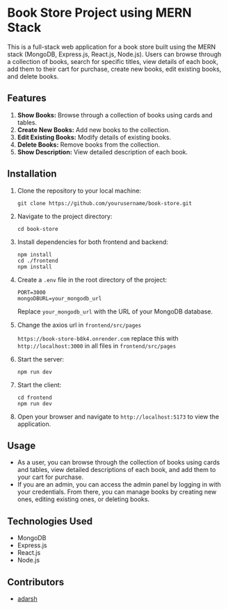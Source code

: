 # Book Store Project using MERN Stack

This is a full-stack web application for a book store built using the MERN stack (MongoDB, Express.js, React.js, Node.js). Users can browse through a collection of books, search for specific titles, view details of each book, add them to their cart for purchase, create new books, edit existing books, and delete books.

## Features
1. **Show Books:** Browse through a collection of books using cards and tables.
2. **Create New Books:** Add new books to the collection.
3. **Edit Existing Books:** Modify details of existing books.
4. **Delete Books:** Remove books from the collection.
5. **Show Description:** View detailed description of each book.

## Installation
1. Clone the repository to your local machine:
    ```
    git clone https://github.com/yourusername/book-store.git
    ```

2. Navigate to the project directory:
    ```
    cd book-store
    ```

3. Install dependencies for both frontend and backend:
    ```
    npm install
    cd ./frontend
    npm install
    ```

4. Create a `.env` file in the root directory of the project:

    ```
    PORT=3000
    mongoDBURL=your_mongodb_url
    ```

    Replace `your_mongodb_url` with the URL of your MongoDB database.

5. Change the axios url in `frontend/src/pages`
    
    ```https://book-store-b8k4.onrender.com``` replace this with ```http://localhost:3000``` in all files in ```frontend/src/pages ```


5. Start the server:
    ```
    npm run dev
    ```

6. Start the client:
    ```
    cd frontend
    npm run dev
    ```

7. Open your browser and navigate to `http://localhost:5173` to view the application.

## Usage
- As a user, you can browse through the collection of books using cards and tables, view detailed descriptions of each book, and add them to your cart for purchase.
- If you are an admin, you can access the admin panel by logging in with your credentials. From there, you can manage books by creating new ones, editing existing ones, or deleting books.

## Technologies Used
- MongoDB
- Express.js
- React.js
- Node.js

## Contributors
- [adarsh](https://github.com/adrsh1022)